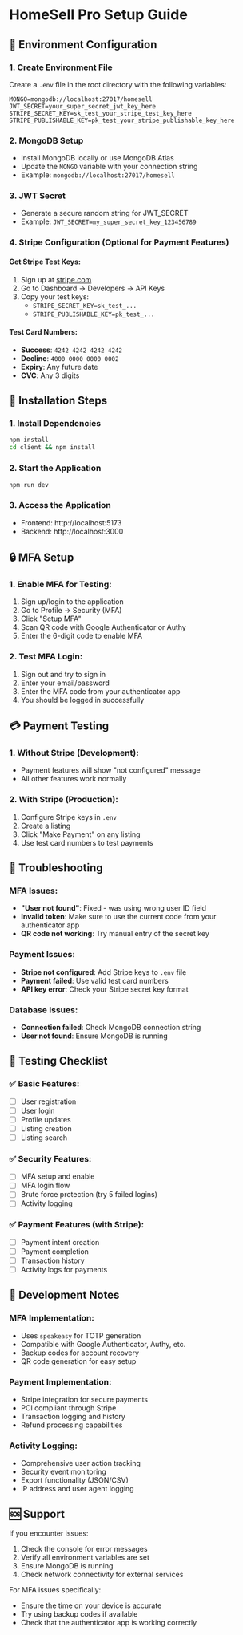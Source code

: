 # HomeSell Pro Setup Guide

## 🔧 Environment Configuration

### 1. Create Environment File
Create a `.env` file in the root directory with the following variables:

```env
MONGO=mongodb://localhost:27017/homesell
JWT_SECRET=your_super_secret_jwt_key_here
STRIPE_SECRET_KEY=sk_test_your_stripe_test_key_here
STRIPE_PUBLISHABLE_KEY=pk_test_your_stripe_publishable_key_here
```

### 2. MongoDB Setup
- Install MongoDB locally or use MongoDB Atlas
- Update the `MONGO` variable with your connection string
- Example: `mongodb://localhost:27017/homesell`

### 3. JWT Secret
- Generate a secure random string for JWT_SECRET
- Example: `JWT_SECRET=my_super_secret_key_123456789`

### 4. Stripe Configuration (Optional for Payment Features)

#### Get Stripe Test Keys:
1. Sign up at [stripe.com](https://stripe.com)
2. Go to Dashboard → Developers → API Keys
3. Copy your test keys:
   - `STRIPE_SECRET_KEY=sk_test_...`
   - `STRIPE_PUBLISHABLE_KEY=pk_test_...`

#### Test Card Numbers:
- **Success**: `4242 4242 4242 4242`
- **Decline**: `4000 0000 0000 0002`
- **Expiry**: Any future date
- **CVC**: Any 3 digits

## 🚀 Installation Steps

### 1. Install Dependencies
```bash
npm install
cd client && npm install
```

### 2. Start the Application
```bash
npm run dev
```

### 3. Access the Application
- Frontend: http://localhost:5173
- Backend: http://localhost:3000

## 🔒 MFA Setup

### 1. Enable MFA for Testing:
1. Sign up/login to the application
2. Go to Profile → Security (MFA)
3. Click "Setup MFA"
4. Scan QR code with Google Authenticator or Authy
5. Enter the 6-digit code to enable MFA

### 2. Test MFA Login:
1. Sign out and try to sign in
2. Enter your email/password
3. Enter the MFA code from your authenticator app
4. You should be logged in successfully

## 💳 Payment Testing

### 1. Without Stripe (Development):
- Payment features will show "not configured" message
- All other features work normally

### 2. With Stripe (Production):
1. Configure Stripe keys in `.env`
2. Create a listing
3. Click "Make Payment" on any listing
4. Use test card numbers to test payments

## 🐛 Troubleshooting

### MFA Issues:
- **"User not found"**: Fixed - was using wrong user ID field
- **Invalid token**: Make sure to use the current code from your authenticator app
- **QR code not working**: Try manual entry of the secret key

### Payment Issues:
- **Stripe not configured**: Add Stripe keys to `.env` file
- **Payment failed**: Use valid test card numbers
- **API key error**: Check your Stripe secret key format

### Database Issues:
- **Connection failed**: Check MongoDB connection string
- **User not found**: Ensure MongoDB is running

## 📝 Testing Checklist

### ✅ Basic Features:
- [ ] User registration
- [ ] User login
- [ ] Profile updates
- [ ] Listing creation
- [ ] Listing search

### ✅ Security Features:
- [ ] MFA setup and enable
- [ ] MFA login flow
- [ ] Brute force protection (try 5 failed logins)
- [ ] Activity logging

### ✅ Payment Features (with Stripe):
- [ ] Payment intent creation
- [ ] Payment completion
- [ ] Transaction history
- [ ] Activity logs for payments

## 🔧 Development Notes

### MFA Implementation:
- Uses `speakeasy` for TOTP generation
- Compatible with Google Authenticator, Authy, etc.
- Backup codes for account recovery
- QR code generation for easy setup

### Payment Implementation:
- Stripe integration for secure payments
- PCI compliant through Stripe
- Transaction logging and history
- Refund processing capabilities

### Activity Logging:
- Comprehensive user action tracking
- Security event monitoring
- Export functionality (JSON/CSV)
- IP address and user agent logging

## 🆘 Support

If you encounter issues:
1. Check the console for error messages
2. Verify all environment variables are set
3. Ensure MongoDB is running
4. Check network connectivity for external services

For MFA issues specifically:
- Ensure the time on your device is accurate
- Try using backup codes if available
- Check that the authenticator app is working correctly 